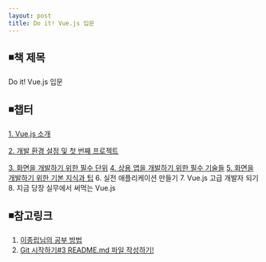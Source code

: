 ```yaml
---
layout: post
title: Do it! Vue.js 입문
---
```


## ◾책 제목  
Do it! Vue.js 입문

## ◾챕터  
[1. Vue.js 소개](https://wisdompark.github.io/Vue-Js0/)  

[2. 개발 환경 설정 및 첫 번째 프로젝트](https://wisdompark.github.io/Vue-Js1/)

[3. 화면을 개발하기 위한 필수 단위](https://wisdompark.github.io/Vue-Js2/)
[4. 상용 앱을 개발하기 위한 필수 기술들](https://wisdompark.github.io/Vue-Js3/)
[5. 화면을 개발하기 위한 기본 지식과 팁](https://wisdompark.github.io/Vue-Js4/)
6. 실전 애플리케이션 만들기
7. Vue.js 고급 개발자 되기
8. 지금 당장 실무에서 써먹는 Vue.js

## ◾참고링크
1. [이종립님의 공부 방법](https://johngrib.github.io/wiki/my-study-method/)
2. [Git 시작하기#3 README.md 파일 작성하기!](https://github.com/sejong-interface/Interface_Manual/wiki/Git-%EC%8B%9C%EC%9E%91%ED%95%98%EA%B8%B0%233-README.md-%ED%8C%8C%EC%9D%BC-%EC%9E%91%EC%84%B1%ED%95%98%EA%B8%B0!)
